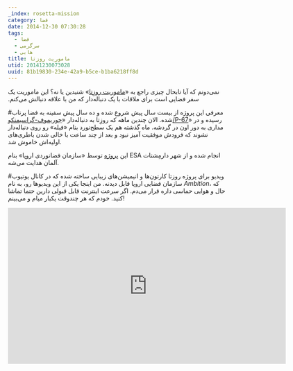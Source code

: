 ```yaml
---
_index: rosetta-mission
category: فضا
date: 2014-12-30 07:30:28
tags:
  - فضا
  - سرگرمی
  - هابی
title: ماموریت روزتا
utid: 20141230073028
uuid: 81b19830-234e-42a9-b5ce-b1ba6218ff8d
---
```

نمی‌دونم که آیا تابحال چیزی راجع به ‫‫‫«[ماموریت روزِتا](http://fa.wikipedia.org/wiki/%D8%B1%D8%B2%D8%AA%D8%A7_(%D9%81%D8%B6%D8%A7%D9%BE%DB%8C%D9%85%D8%A7))» شنیدین یا نه؟ این ماموریت یک سفر فضایی است برای ملاقات با یک دنباله‌دار که من با علاقه دنبالش می‌کنم.

#معرفی
این پروژه از بیست سال پیش شروع شده و ده سال پیش سفینه به فضا پرتاب شده. الان چندین ماهه که روزِتا به دنباله‌دار «[چوریموف-گراسیمنکو/P-67](http://fa.wikipedia.org/wiki/%DB%B6%DB%B7_%D9%BE%DB%8C/%DA%86%D9%88%D8%B1%DB%8C%D9%88%D9%85%D9%88%D9%81-%DA%AF%D8%B1%D8%A7%D8%B3%DB%8C%D9%85%D9%86%DA%A9%D9%88)» رسیده و در مداری به دور اون در گردشه. ماه گذشته هم یک سطح‌نورد بنام «فیله» رو روی دنباله‌دار نشوند که فرودش موفقیت آمیز نبود و بعد از چند ساعت با خالی شدن باطری‌های اولیه‌اش خاموش شد.

این [پروژه](http://rosetta.esa.int/) توسط «سازمان فضانوردی اروپا» بنام ESA انجام شده و از شهر دارمِشتات آلمان هدایت می‌شه.

#ویدیو
 برای پروژه روزتا کارتون‌ها و انیمیشن‌های زیبایی ساخته شده که در کانال یوتیوب سازمان فضایی اروپا قابل دیدنه. من اینجا یکی از این ویدیوها رو، به نام *Ambition*، که حال و هوایی حماسی داره قرار می‌دم. اگر سرعت اینترنت قابل قبولی دارین حتما تماشا کنید. خودم که هر چندوقت یکبار میام و می‌بینم!


<iframe src="https://new.livestream.com/accounts/362/events/3544091/videos/66902310/player?autoPlay=false&height=360&mute=false&width=640" width="640" height="360" frameborder="0" scrolling="no"></iframe>
